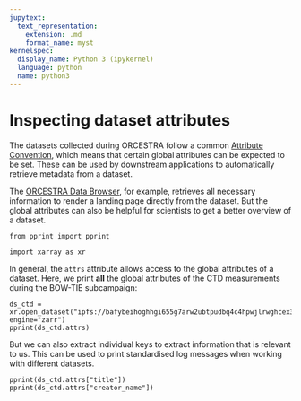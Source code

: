 ```yaml
---
jupytext:
  text_representation:
    extension: .md
    format_name: myst
kernelspec:
  display_name: Python 3 (ipykernel)
  language: python
  name: python3
---
```


# Inspecting dataset attributes

The datasets collected during ORCESTRA follow a common [Attribute Convention](attribute_convention), which means that certain global attributes can be expected to be set.
These can be used by downstream applications to automatically retrieve metadata from a dataset.

The [ORCESTRA Data Browser](https://browser.orcestra-campaign.org), for example, retrieves all necessary information to render a landing page directly from the dataset.
But the global attributes can also be helpful for scientists to get a better overview of a dataset.

```{code-cell} ipython3
from pprint import pprint

import xarray as xr
```

In general, the `attrs` attribute allows access to the global attributes of a dataset.
Here, we print **all** the global attributes of the CTD measurements during the BOW-TIE subcampaign:

```{code-cell} ipython3
ds_ctd = xr.open_dataset("ipfs://bafybeihoghhgi655g7arw2ubtpudbq4c4hpwjlrwghcex3snu7f36imjgq", engine="zarr")
pprint(ds_ctd.attrs)
```

But we can also extract individual keys to extract information that is relevant to us.
This can be used to print standardised log messages when working with different datasets.

```{code-cell} ipython3
pprint(ds_ctd.attrs["title"])
pprint(ds_ctd.attrs["creator_name"])
```

